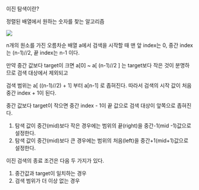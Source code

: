이진 탐색이란?

정렬된 배열에서 원하는 숫자를 찾는 알고리즘

![](https://media.vlpt.us/images/madfinger/post/45278832-fcc8-4575-bb9c-955c352ba3e7/image.png)

n개의 원소를 가진 오름차순 배열 a에서 검색을 시작할 때 맨 앞 index는 0, 중간 index는 (n-1)//2, 끝 index는 n-1 이다.

만약 중간 값보다 target이 크면 a[0] ~ a[ (n-1)//2 ] 는 target보다 작은 것이 분명하므로 검색 대상에서 제외되고

검색 범위는 a[ ((n-1)//2) + 1] 부터 a[n-1] 로 좁혀진다. 따라서 검색의 시작 값이 처음 중간 index + 1이 된다.

중간 값보다 target이 작으면 중간 index - 1이 끝 값으로 검색 대상이 앞쪽으로 좁혀진다.

1. 탐색 값이 중간(mid)보다 작은 경우에는 범위의 끝(right)을 중간-1(mid -1)값으로 설정한다.
2. 탐색 값이 중간(mid)보다 큰 경우에는 범위의 처음(left)을 중간+1(mid+1)값으로 설정한다.

이진 검색의 종료 조건은 다음 두 가지가 있다.

1. 중간값과 target이 일치하는 경우
2. 검색 범위가 더 이상 없는 경우
